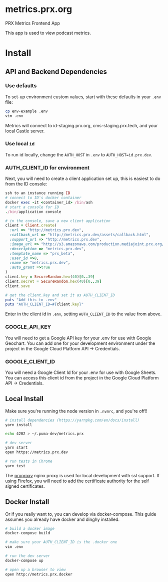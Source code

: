 # metrics.prx.org
PRX Metrics Frontend App

This app is used to view podcast metrics.

# Install

## API and Backend Dependencies

### Use defaults
To set-up environment custom values, start with these defaults in your `.env` file:
``` sh
cp env-example .env
vim .env
```
Metrics will connect to id-staging.prx.org, cms-staging.prx.tech, and your local Castle server.

###  Use local `id`
To run id locally, change the `AUTH_HOST` in `.env` to `AUTH_HOST=id.prx.dev`.

### AUTH_CLIENT_ID for environment
Next, you will need to create a client application set up, this is easiest to do from the ID console:
``` ruby
ssh to an instance running ID
# connect to ID's docker container
docker exec -it <container_id> /bin/ash
# start a console for ID
./bin/application console

# in the console, save a new client application
client = Client.create(
  :url => "http://metrics.prx.dev",
  :callback_url => "http://metrics.prx.dev/assets/callback.html",
  :support_url => "http://metrics.prx.dev",
  :image_url => "http://s3.amazonaws.com/production.mediajoint.prx.org/public/comatose_files/4625/prx-logo_large.png",
  :description => "metrics.prx.dev",
  :template_name => "prx_beta",
  :user_id =>8,
  :name => "metrics.prx.dev",
  :auto_grant =>true
)
client.key = SecureRandom.hex(40)[0..39]
client.secret = SecureRandom.hex(40)[0..39]
client.save

# get the client.key and set it as AUTH_CLIENT_ID
puts "Add this to .env"
puts "AUTH_CLIENT_ID=#{client.key}"
```

Enter in the client id in `.env`, setting `AUTH_CLIENT_ID` to the value from above.

### GOOGLE_API_KEY
You will need to get a Google API key for your .env for use with Google Geochart.
You can add one for your development environment under the project in the Google Cloud Platform API -> Credentials.

### GOOGLE_CLIENT_ID
You will need a Google Client Id for your .env for use with Google Sheets.
You can access this client id from the project in the Google Cloud Platform API -> Credentials.

## Local Install

Make sure you're running the node version in `.nvmrc`, and you're off!!

``` sh
# install dependencies (https://yarnpkg.com/en/docs/install)
yarn install

echo 4202 > ~/.puma-dev/metrics.prx

# dev server
yarn start
open https://metrics.prx.dev

# run tests in Chrome
yarn test
```

The [prxproxy](https://github.com/PRX/internal/tree/master/guides/docker-for-mac#proxy-for-non-docker-development) nginx proxy is used for local development with ssl support. If using Firefox, you will need to add the certificate authority for the self signed certificates.

## Docker Install

 Or if you really want to, you can develop via docker-compose.
 This guide assumes you already have docker and dinghy installed.

 ``` sh
 # build a docker image
 docker-compose build

 # make sure your AUTH_CLIENT_ID is the .docker one
 vim .env

 # run the dev server
 docker-compose up

 # open up a browser to view
 open http://metrics.prx.docker

